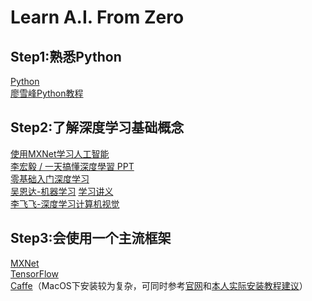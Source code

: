 # Learn A.I. From Zero

## Step1:熟悉Python
[Python](https://www.python.org/)
<br>
[廖雪峰Python教程](https://www.liaoxuefeng.com/wiki/0014316089557264a6b348958f449949df42a6d3a2e542c000)

## Step2:了解深度学习基础概念
[使用MXNet学习人工智能](http://gluon.mxnet.io/chapter01_crashcourse/ndarray.html#Getting-started)
<br>
[李宏毅 / 一天搞懂深度學習 PPT](https://www.slideshare.net/tw_dsconf/ss-62245351?qid=108adce3-2c3d-4758-a830-95d0a57e46bc&v=&b=&from_search=3)
<br>
[零基础入门深度学习](https://www.zybuluo.com/hanbingtao/note/433855)
<br>
[吴恩达-机器学习](http://open.163.com/special/opencourse/machinelearning.html) [学习讲义](http://cs229.stanford.edu/syllabus.html)
<br>
[李飞飞-深度学习计算机视觉](http://study.163.com/course/introduction/1003223001.htm)

## Step3:会使用一个主流框架
[MXNet](https://mxnet.apache.org/)
<br>
[TensorFlow](https://www.tensorflow.org/?hl=zh-cn)
<br>
[Caffe](http://caffe.berkeleyvision.org/)（MacOS下安装较为复杂，可同时参考[官网](http://caffe.berkeleyvision.org/installation.html#compilation)和[本人实际安装教程建议](https://github.com/BigabilityLiu/MyWikis/wiki/Install-Caffe--in-Mac-OS)）
